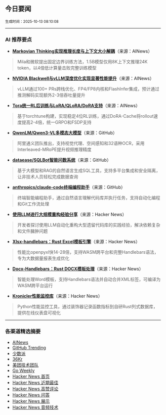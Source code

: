 ## 今日要闻

<sub> 生成时间：2025-10-13 08:10:08</sub>


---

### AI 推荐要点

- **[Markovian Thinking实现推理长度与上下文大小解耦](https://twitter.com/jiqizhixin/status/1976466786565656986)**（来源：AINews）  
> Mila和微软提出固定边界训练方法，1.5B模型仅用8K上下文推理24K token，以4倍低计算量击败完整训练模型

- **[NVIDIA Blackwell与vLLM深度优化实现显著性能提升](https://twitter.com/mgoin_/status/1976452383258648972)**（来源：AINews）  
> vLLM通过100+ PRs跨栈优化、FP4/FP8内核和FlashInfer集成，预计通过推测解码实现额外2-3倍吞吐量提升

- **[Tora统一RL后训练与LoRA/QLoRA/DoRA支持](https://twitter.com/gm8xx8/status/1976443792850092464)**（来源：AINews）  
> 基于torchtune构建，实现稳定4位RL训练，通过DoRA-Cache将rollout速度提高2-4倍，统一GRPO和FSDP支持

- **[QwenLM/Qwen3-VL多模态大模型](https://github.com/QwenLM/Qwen3-VL)**（来源：GitHub）  
> 阿里通义团队推出，支持视觉代理、空间感知和32语种OCR，采用Interleaved-MRoPE提升视频推理精度

- **[dataease/SQLBot智能问数系统](https://github.com/dataease/SQLBot)**（来源：GitHub）  
> 基于大模型和RAG的自然语言生成SQL工具，支持多平台集成和安全隔离，让非技术人员轻松完成数据查询

- **[anthropics/claude-code终端编程助手](https://github.com/anthropics/claude-code)**（来源：GitHub）  
> 终端智能编程助手，通过自然语言理解代码库并执行任务，支持自动化编程和Git工作流处理

- **[使用LLM进行大规模重构经验分享](https://news.ycombinator.com/item?id=45561323)**（来源：Hacker News）  
> 开发者探讨使用LLM自动化重构大型遗留代码库的实践经验，解决依赖复杂和文件臃肿问题

- **[Xlsx-handlebars：Rust Excel模板引擎](https://news.ycombinator.com/item?id=45556064)**（来源：Hacker News）  
> 性能比openpyxl快14-28倍，支持WASM跨平台和完整Handlebars语法，专为大数据量报表生成优化

- **[Docx-Handlebars：Rust DOCX模板处理](https://news.ycombinator.com/item?id=45556057)**（来源：Hacker News）  
> 智能处理Word模板，支持Handlebars语法并自动合并XML标签，可编译为WASM跨平台运行

- **[Kronicler性能监控库](https://news.ycombinator.com/item?id=45560326)**（来源：Hacker News）  
> Python性能监控工具，通过装饰器记录函数指标到自研Rust列式数据库，提供在线仪表盘可视化

---

### 各渠道精选摘要
- [AINews](./ai_news_summary_2025-10-13.md)
- [GitHub Trending](./github_trending_2025-10-13.md)
- [少数派](./shaoshupai_2025-10-13.md)
- [36Kr](./36kr_summary_2025-10-13.md)
- [美团技术团队](./meituan_2025-10-13.md)
- [Go Weekly](./go_weekly_2025-10-13.md)
- [Hacker News 首页](./hacker_news_frontpage_2025-10-13.md)
- [Hacker News 近期最佳](./hacker_news_best_2025-10-13.md)
- [Hacker News 高赞评论](./hacker_news_top_comments_2025-10-13.md)
- [Hacker News 问答](./hacker_news_ask_2025-10-13.md)
- [Hacker News 展示](./hacker_news_show_2025-10-13.md)
- [Hacker News 音频技术](./hacker_news_audio_tech_2025-10-13.md)
